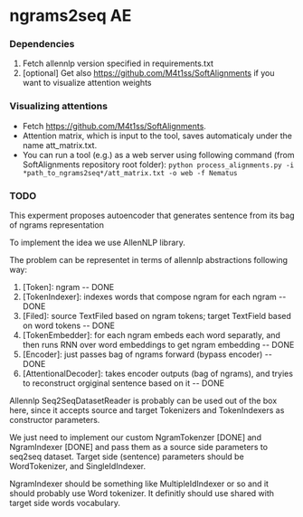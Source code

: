 # ngrams2seq AE

### Dependencies
1) Fetch allennlp version specified in requirements.txt
2) [optional] Get also https://github.com/M4t1ss/SoftAlignments if you want to visualize attention weights

### Visualizing attentions
* Fetch https://github.com/M4t1ss/SoftAlignments.
* Attention matrix, which is input to the tool, saves automaticaly under the name att_matrix.txt.
* You can run a tool (e.g.) as a web server using following command (from SoftAlignments repository root folder): 
`python process_alignments.py -i *path_to_ngrams2seq*/att_matrix.txt -o web -f Nematus`

### TODO
This experment proposes autoencoder that generates sentence from its bag of ngrams representation      

To implement the idea we use AllenNLP library. 

The problem can be representet in terms of allennlp abstractions following way:
1) [Token]: ngram -- DONE
2) [TokenIndexer]: indexes words that compose ngram for each ngram -- DONE
3) [Filed]: source TextFiled based on ngram tokens; target TextField based on word tokens -- DONE
4) [TokenEmbedder]: for each ngram embeds each word separatly, and then runs RNN over word embeddings to get ngram embedding -- DONE
5) [Encoder]: just passes bag of ngrams forward (bypass encoder) -- DONE
6) [AttentionalDecoder]: takes encoder outputs (bag of ngrams), and tryies to reconstruct orgiginal sentence based on it -- DONE

Allennlp Seq2SeqDatasetReader is probably can be used out of the box here, since it accepts source and target Tokenizers and TokenIndexers as constructor parameters.

We just need to implement our custom NgramTokenzer [DONE] and NgramIndexer [DONE] and pass them as a source side parameters to seq2seq dataset. Target side (sentence) parameters should be WordTokenizer, and SingleIdIndexer. 

NgramIndexer should be something like MultipleIdIndexer or so and it should probably use Word tokenizer. It definitly should use shared with target side words vocabulary.  